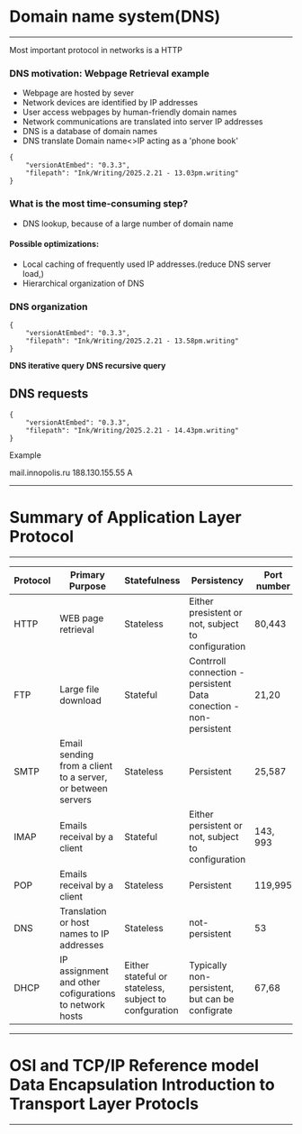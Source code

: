 # Domain name system(DNS)
---
Most important protocol in networks is a HTTP

### DNS motivation: Webpage Retrieval example
- Webpage are hosted by sever 
- Network devices are identified by IP addresses
- User access webpages by human-friendly domain names
- Network communications are translated into server IP addresses
- DNS is a database of domain names
- DNS translate Domain name<>IP acting as a 'phone book'
```handwritten-ink
{
	"versionAtEmbed": "0.3.3",
	"filepath": "Ink/Writing/2025.2.21 - 13.03pm.writing"
}
```
### What is the most time-consuming step?
- DNS lookup, because of a large number of domain name
#### Possible optimizations:
- Local caching of frequently used IP addresses.(reduce DNS server load,)
- Hierarchical organization of DNS

### DNS organization 

```handwritten-ink
{
	"versionAtEmbed": "0.3.3",
	"filepath": "Ink/Writing/2025.2.21 - 13.58pm.writing"
}
```
**DNS iterative query**
**DNS recursive query**


## DNS requests


```handwritten-ink
{
	"versionAtEmbed": "0.3.3",
	"filepath": "Ink/Writing/2025.2.21 - 14.43pm.writing"
}
```
Example

mail.innopolis.ru 188.130.155.55 A


---
# Summary of Application Layer Protocol

---

| Protocol | Primary Purpose                                             | Statefulness                                          | Persistency                                                          | Port number | Transport Protocol |
| -------- | ----------------------------------------------------------- | ----------------------------------------------------- | -------------------------------------------------------------------- | ----------- | ------------------ |
| HTTP     | WEB page retrieval                                          | Stateless                                             | Either presistent or not, subject to configuration                   | 80,443      | TCP                |
| FTP      | Large file download                                         | Stateful                                              | Contrroll connection - persistent<br>Data conection - non-persistent | 21,20       | TCP                |
| SMTP     | Email sending from a client to a server, or between servers | Stateless                                             | Persistent                                                           | 25,587      | TCP                |
| IMAP     | Emails receival by a client                                 | Stateful                                              | Either persistent or not, subject to configuration                   | 143, 993    | TCP                |
| POP      | Emails receival by a client                                 | Stateless                                             | Persistent                                                           | 119,995     | TCP                |
| DNS      | Translation or host names to IP addresses                   | Stateless                                             | not-persistent                                                       | 53          | UDP                |
| DHCP     | IP assignment and other cofigurations to network hosts      | Either stateful or stateless, subject to confguration | Typically non-persistent, but can be configrate                      | 67,68       | UDP                |


---
# OSI and TCP/IP Reference model Data Encapsulation Introduction to Transport Layer Protocls

---
